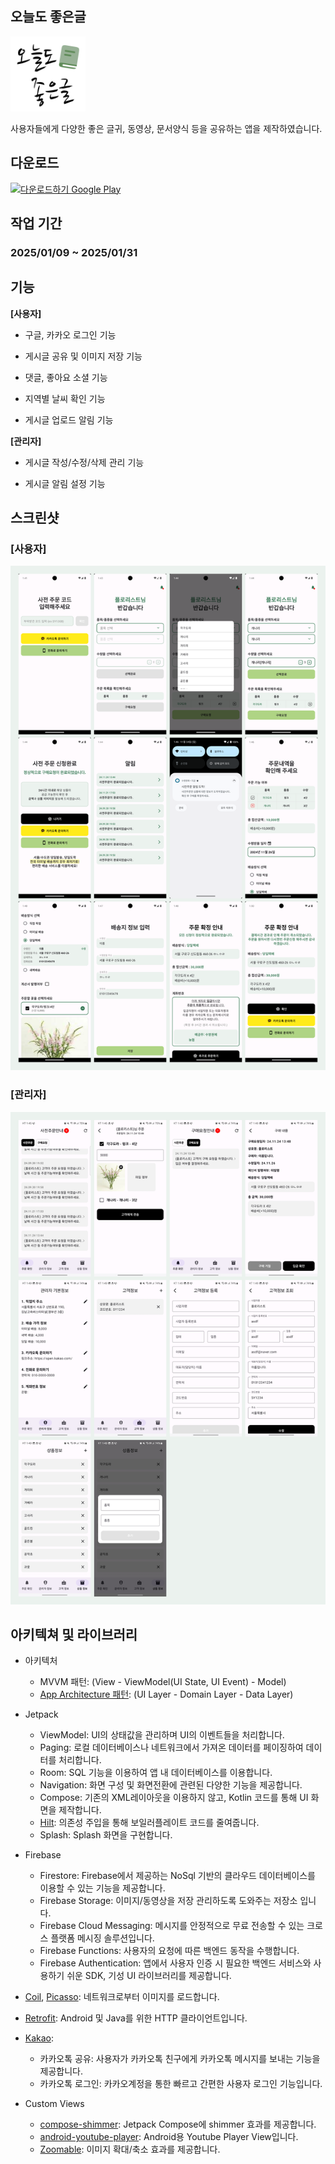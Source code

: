 ## 오늘도 좋은글
<img src='https://github.com/sghoregooteitehoo03/outsourcing/blob/main/%EC%A2%8B%EC%9D%80%EA%B8%80%EC%93%B0%EA%B8%B0/image/logo2.png' height="120" />

사용자들에게 다양한 좋은 글귀, 동영상, 문서양식 등을 공유하는 앱을 제작하였습니다.

## 다운로드
<a href='https://play.google.com/store/apps/details?id=com.sg.sharearticle'><img alt='다운로드하기 Google Play' src='https://play.google.com/intl/en_us/badges/static/images/badges/ko_badge_web_generic.png' height="80"/></a>

## 작업 기간
### 2025/01/09 ~ 2025/01/31

## 기능
**[사용자]**
- 구글, 카카오 로그인 기능

- 게시글 공유 및 이미지 저장 기능

- 댓글, 좋아요 소셜 기능

- 지역별 날씨 확인 기능

- 게시글 업로드 알림 기능


**[관리자]**
- 게시글 작성/수정/삭제 관리 기능

- 게시글 알림 설정 기능


## 스크린샷
### [사용자] ###
![스크린샷](https://github.com/sghoregooteitehoo03/outsourcing/blob/main/Syflora/image/screenshot_1.png)  


### [관리자] ###
![스크린샷](https://github.com/sghoregooteitehoo03/outsourcing/blob/main/Syflora/image/screenshot_2.png)


## 아키텍쳐 및 라이브러리
- 아키텍처
   - MVVM 패턴: (View - ViewModel(UI State, UI Event) - Model)
   - [App Architecture 패턴](https://developer.android.com/topic/architecture/intro): (UI Layer - Domain Layer - Data Layer)
     
- Jetpack
  - ViewModel: UI의 상태값을 관리하며 UI의 이벤트들을 처리합니다.
  - Paging: 로컬 데이터베이스나 네트워크에서 가져온 데이터를 페이징하여 데이터를 처리합니다.
  - Room: SQL 기능을 이용하여 앱 내 데이터베이스를 이용합니다.
  - Navigation: 화면 구성 및 화면전환에 관련된 다양한 기능을 제공합니다.
  - Compose: 기존의 XML레이아웃을 이용하지 않고, Kotlin 코드를 통해 UI 화면을 제작합니다.
  - [Hilt](https://dagger.dev/hilt/): 의존성 주입을 통해 보일러플레이트 코드를 줄여줍니다.
  - Splash: Splash 화면을 구현합니다.

- Firebase
  - Firestore: Firebase에서 제공하는 NoSql 기반의 클라우드 데이터베이스를 이용할 수 있는 기능을 제공합니다.
  - Firebase Storage: 이미지/동영상을 저장 관리하도록 도와주는 저장소 입니다.
  - Firebase Cloud Messaging: 메시지를 안정적으로 무료 전송할 수 있는 크로스 플랫폼 메시징 솔루션입니다.
  - Firebase Functions: 사용자의 요청에 따른 백엔드 동작을 수행합니다.
  - Firebase Authentication: 앱에서 사용자 인증 시 필요한 백엔드 서비스와 사용하기 쉬운 SDK, 기성 UI 라이브러리를 제공합니다.

- [Coil](https://github.com/coil-kt/coil), [Picasso](https://github.com/square/picasso): 네트워크로부터 이미지를 로드합니다.

- [Retrofit](https://github.com/square/retrofit): Android 및 Java를 위한 HTTP 클라이언트입니다.

- [Kakao](https://developers.kakao.com/):
   - 카카오톡 공유: 사용자가 카카오톡 친구에게 카카오톡 메시지를 보내는 기능을 제공합니다.
   - 카카오톡 로그인: 카카오계정을 통한 빠르고 간편한 사용자 로그인 기능입니다.

- Custom Views
  - [compose-shimmer](https://github.com/valentinilk/compose-shimmer): Jetpack Compose에 shimmer 효과를 제공합니다.
  - [android-youtube-player](https://github.com/PierfrancescoSoffritti/android-youtube-player): Android용 Youtube Player View입니다.
  - [Zoomable](https://github.com/usuiat/Zoomable): 이미지 확대/축소 효과를 제공합니다.
